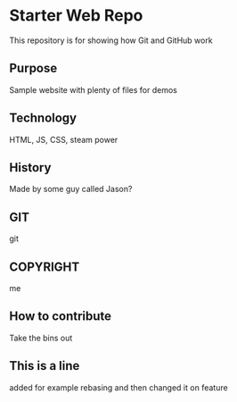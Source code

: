 # Starter Web Repo

This repository is for showing how Git and GitHub work

## Purpose

Sample website with plenty of files for demos

## Technology

HTML, JS, CSS, steam power

## History

Made by some guy called Jason?

## GIT

git

## COPYRIGHT

me

## How to contribute

Take the bins out

## This is a line

added for example rebasing and then changed it on feature
